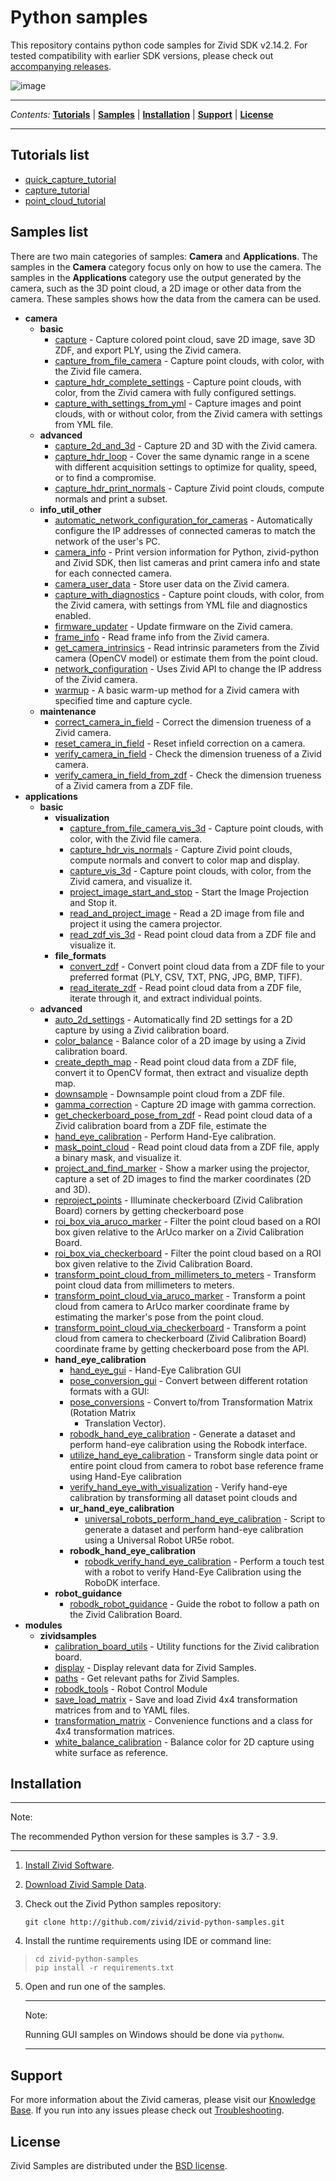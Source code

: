# Python samples

This repository contains python code samples for Zivid SDK v2.14.2. For
tested compatibility with earlier SDK versions, please check out
[accompanying
releases](https://github.com/zivid/zivid-python-samples/tree/master/../../releases).

![image](https://www.zivid.com/hubfs/softwarefiles/images/zivid-generic-github-header.png)



---

*Contents:*
[**Tutorials**](#Tutorials-list) |
[**Samples**](#Samples-list) |
[**Installation**](#Installation) |
[**Support**](#Support) |
[**License**](#License)

---



## Tutorials list

  - [quick\_capture\_tutorial](https://github.com/zivid/zivid-python-samples/tree/master/source/camera/basic/quick_capture_tutorial.md)
  - [capture\_tutorial](https://github.com/zivid/zivid-python-samples/tree/master/source/camera/basic/capture_tutorial.md)
  - [point\_cloud\_tutorial](https://github.com/zivid/zivid-python-samples/tree/master/source/applications/point_cloud_tutorial.md)

## Samples list

There are two main categories of samples: **Camera** and
**Applications**. The samples in the **Camera** category focus only on
how to use the camera. The samples in the **Applications** category use
the output generated by the camera, such as the 3D point cloud, a 2D
image or other data from the camera. These samples shows how the data
from the camera can be used.

  - **camera**
      - **basic**
          - [capture](https://github.com/zivid/zivid-python-samples/tree/master/source/camera/basic/capture.py) - Capture colored point cloud, save 2D image, save 3D ZDF,
            and export PLY, using the Zivid camera.
          - [capture\_from\_file\_camera](https://github.com/zivid/zivid-python-samples/tree/master/source/camera/basic/capture_from_file_camera.py) - Capture point clouds, with color, with the Zivid file
            camera.
          - [capture\_hdr\_complete\_settings](https://github.com/zivid/zivid-python-samples/tree/master/source/camera/basic/capture_hdr_complete_settings.py) - Capture point clouds, with color, from the Zivid camera
            with fully configured settings.
          - [capture\_with\_settings\_from\_yml](https://github.com/zivid/zivid-python-samples/tree/master/source/camera/basic/capture_with_settings_from_yml.py) - Capture images and point clouds, with or without color,
            from the Zivid camera with settings from YML file.
      - **advanced**
          - [capture\_2d\_and\_3d](https://github.com/zivid/zivid-python-samples/tree/master/source/camera/advanced/capture_2d_and_3d.py) - Capture 2D and 3D with the Zivid camera.
          - [capture\_hdr\_loop](https://github.com/zivid/zivid-python-samples/tree/master/source/camera/advanced/capture_hdr_loop.py) - Cover the same dynamic range in a scene with different
            acquisition settings to optimize for quality, speed, or to
            find a compromise.
          - [capture\_hdr\_print\_normals](https://github.com/zivid/zivid-python-samples/tree/master/source/camera/advanced/capture_hdr_print_normals.py) - Capture Zivid point clouds, compute normals and print a
            subset.
      - **info\_util\_other**
          - [automatic\_network\_configuration\_for\_cameras](https://github.com/zivid/zivid-python-samples/tree/master/source/camera/info_util_other/automatic_network_configuration_for_cameras.py) - Automatically configure the IP addresses of connected
            cameras to match the network of the user's PC.
          - [camera\_info](https://github.com/zivid/zivid-python-samples/tree/master/source/camera/info_util_other/camera_info.py) - Print version information for Python, zivid-python and
            Zivid SDK, then list cameras and print camera info and state
            for each connected camera.
          - [camera\_user\_data](https://github.com/zivid/zivid-python-samples/tree/master/source/camera/info_util_other/camera_user_data.py) - Store user data on the Zivid camera.
          - [capture\_with\_diagnostics](https://github.com/zivid/zivid-python-samples/tree/master/source/camera/info_util_other/capture_with_diagnostics.py) - Capture point clouds, with color, from the Zivid camera,
            with settings from YML file and diagnostics enabled.
          - [firmware\_updater](https://github.com/zivid/zivid-python-samples/tree/master/source/camera/info_util_other/firmware_updater.py) - Update firmware on the Zivid camera.
          - [frame\_info](https://github.com/zivid/zivid-python-samples/tree/master/source/camera/info_util_other/frame_info.py) - Read frame info from the Zivid camera.
          - [get\_camera\_intrinsics](https://github.com/zivid/zivid-python-samples/tree/master/source/camera/info_util_other/get_camera_intrinsics.py) - Read intrinsic parameters from the Zivid camera (OpenCV
            model) or estimate them from the point cloud.
          - [network\_configuration](https://github.com/zivid/zivid-python-samples/tree/master/source/camera/info_util_other/network_configuration.py) - Uses Zivid API to change the IP address of the Zivid
            camera.
          - [warmup](https://github.com/zivid/zivid-python-samples/tree/master/source/camera/info_util_other/warmup.py) - A basic warm-up method for a Zivid camera with specified
            time and capture cycle.
      - **maintenance**
          - [correct\_camera\_in\_field](https://github.com/zivid/zivid-python-samples/tree/master/source/camera/maintenance/correct_camera_in_field.py) - Correct the dimension trueness of a Zivid camera.
          - [reset\_camera\_in\_field](https://github.com/zivid/zivid-python-samples/tree/master/source/camera/maintenance/reset_camera_in_field.py) - Reset infield correction on a camera.
          - [verify\_camera\_in\_field](https://github.com/zivid/zivid-python-samples/tree/master/source/camera/maintenance/verify_camera_in_field.py) - Check the dimension trueness of a Zivid camera.
          - [verify\_camera\_in\_field\_from\_zdf](https://github.com/zivid/zivid-python-samples/tree/master/source/camera/maintenance/verify_camera_in_field_from_zdf.py) - Check the dimension trueness of a Zivid camera from a ZDF
            file.
  - **applications**
      - **basic**
          - **visualization**
              - [capture\_from\_file\_camera\_vis\_3d](https://github.com/zivid/zivid-python-samples/tree/master/source/applications/basic/visualization/capture_from_file_camera_vis_3d.py) - Capture point clouds, with color, with the Zivid file
                camera.
              - [capture\_hdr\_vis\_normals](https://github.com/zivid/zivid-python-samples/tree/master/source/applications/basic/visualization/capture_hdr_vis_normals.py) - Capture Zivid point clouds, compute normals and
                convert to color map and display.
              - [capture\_vis\_3d](https://github.com/zivid/zivid-python-samples/tree/master/source/applications/basic/visualization/capture_vis_3d.py) - Capture point clouds, with color, from the Zivid
                camera, and visualize it.
              - [project\_image\_start\_and\_stop](https://github.com/zivid/zivid-python-samples/tree/master/source/applications/basic/visualization/project_image_start_and_stop.py) - Start the Image Projection and Stop it.
              - [read\_and\_project\_image](https://github.com/zivid/zivid-python-samples/tree/master/source/applications/basic/visualization/read_and_project_image.py) - Read a 2D image from file and project it using the
                camera projector.
              - [read\_zdf\_vis\_3d](https://github.com/zivid/zivid-python-samples/tree/master/source/applications/basic/visualization/read_zdf_vis_3d.py) - Read point cloud data from a ZDF file and visualize
                it.
          - **file\_formats**
              - [convert\_zdf](https://github.com/zivid/zivid-python-samples/tree/master/source/applications/basic/file_formats/convert_zdf.py) - Convert point cloud data from a ZDF file to your
                preferred format (PLY, CSV, TXT, PNG, JPG, BMP, TIFF).
              - [read\_iterate\_zdf](https://github.com/zivid/zivid-python-samples/tree/master/source/applications/basic/file_formats/read_iterate_zdf.py) - Read point cloud data from a ZDF file, iterate through
                it, and extract individual points.
      - **advanced**
          - [auto\_2d\_settings](https://github.com/zivid/zivid-python-samples/tree/master/source/applications/advanced/auto_2d_settings.py) - Automatically find 2D settings for a 2D capture by using a
            Zivid calibration board.
          - [color\_balance](https://github.com/zivid/zivid-python-samples/tree/master/source/applications/advanced/color_balance.py) - Balance color of a 2D image by using a Zivid calibration
            board.
          - [create\_depth\_map](https://github.com/zivid/zivid-python-samples/tree/master/source/applications/advanced/create_depth_map.py) - Read point cloud data from a ZDF file, convert it to
            OpenCV format, then extract and visualize depth map.
          - [downsample](https://github.com/zivid/zivid-python-samples/tree/master/source/applications/advanced/downsample.py) - Downsample point cloud from a ZDF file.
          - [gamma\_correction](https://github.com/zivid/zivid-python-samples/tree/master/source/applications/advanced/gamma_correction.py) - Capture 2D image with gamma correction.
          - [get\_checkerboard\_pose\_from\_zdf](https://github.com/zivid/zivid-python-samples/tree/master/source/applications/advanced/get_checkerboard_pose_from_zdf.py) - Read point cloud data of a Zivid calibration board from a
            ZDF file, estimate the
          - [hand\_eye\_calibration](https://github.com/zivid/zivid-python-samples/tree/master/source/applications/advanced/hand_eye_calibration/hand_eye_calibration.py) - Perform Hand-Eye calibration.
          - [mask\_point\_cloud](https://github.com/zivid/zivid-python-samples/tree/master/source/applications/advanced/mask_point_cloud.py) - Read point cloud data from a ZDF file, apply a binary
            mask, and visualize it.
          - [project\_and\_find\_marker](https://github.com/zivid/zivid-python-samples/tree/master/source/applications/advanced/project_and_find_marker.py) - Show a marker using the projector, capture a set of 2D
            images to find the marker coordinates (2D and 3D).
          - [reproject\_points](https://github.com/zivid/zivid-python-samples/tree/master/source/applications/advanced/reproject_points.py) - Illuminate checkerboard (Zivid Calibration Board) corners
            by getting checkerboard pose
          - [roi\_box\_via\_aruco\_marker](https://github.com/zivid/zivid-python-samples/tree/master/source/applications/advanced/roi_box_via_aruco_marker.py) - Filter the point cloud based on a ROI box given relative
            to the ArUco marker on a Zivid Calibration Board.
          - [roi\_box\_via\_checkerboard](https://github.com/zivid/zivid-python-samples/tree/master/source/applications/advanced/roi_box_via_checkerboard.py) - Filter the point cloud based on a ROI box given relative
            to the Zivid Calibration Board.
          - [transform\_point\_cloud\_from\_millimeters\_to\_meters](https://github.com/zivid/zivid-python-samples/tree/master/source/applications/advanced/transform_point_cloud_from_millimeters_to_meters.py) - Transform point cloud data from millimeters to meters.
          - [transform\_point\_cloud\_via\_aruco\_marker](https://github.com/zivid/zivid-python-samples/tree/master/source/applications/advanced/transform_point_cloud_via_aruco_marker.py) - Transform a point cloud from camera to ArUco marker
            coordinate frame by estimating the marker's pose from the
            point cloud.
          - [transform\_point\_cloud\_via\_checkerboard](https://github.com/zivid/zivid-python-samples/tree/master/source/applications/advanced/transform_point_cloud_via_checkerboard.py) - Transform a point cloud from camera to checkerboard (Zivid
            Calibration Board) coordinate frame by getting checkerboard
            pose from the API.
          - **hand\_eye\_calibration**
              - [hand\_eye\_gui](https://github.com/zivid/zivid-python-samples/tree/master/source/applications/advanced/hand_eye_calibration/hand_eye_gui.py) - Hand-Eye Calibration GUI
              - [pose\_conversion\_gui](https://github.com/zivid/zivid-python-samples/tree/master/source/applications/advanced/hand_eye_calibration/pose_conversion_gui.py) - Convert between different rotation formats with a GUI:
              - [pose\_conversions](https://github.com/zivid/zivid-python-samples/tree/master/source/applications/advanced/hand_eye_calibration/pose_conversions.py) - Convert to/from Transformation Matrix (Rotation Matrix
                + Translation Vector).
              - [robodk\_hand\_eye\_calibration](https://github.com/zivid/zivid-python-samples/tree/master/source/applications/advanced/hand_eye_calibration/robodk_hand_eye_calibration/robodk_hand_eye_calibration.py) - Generate a dataset and perform hand-eye calibration
                using the Robodk interface.
              - [utilize\_hand\_eye\_calibration](https://github.com/zivid/zivid-python-samples/tree/master/source/applications/advanced/hand_eye_calibration/utilize_hand_eye_calibration.py) - Transform single data point or entire point cloud from
                camera to robot base reference frame using Hand-Eye
                calibration
              - [verify\_hand\_eye\_with\_visualization](https://github.com/zivid/zivid-python-samples/tree/master/source/applications/advanced/hand_eye_calibration/verify_hand_eye_with_visualization.py) - Verify hand-eye calibration by transforming all
                dataset point clouds and
              - **ur\_hand\_eye\_calibration**
                  - [universal\_robots\_perform\_hand\_eye\_calibration](https://github.com/zivid/zivid-python-samples/tree/master/source/applications/advanced/hand_eye_calibration/ur_hand_eye_calibration/universal_robots_perform_hand_eye_calibration.py) - Script to generate a dataset and perform hand-eye
                    calibration using a Universal Robot UR5e robot.
              - **robodk\_hand\_eye\_calibration**
                  - [robodk\_verify\_hand\_eye\_calibration](https://github.com/zivid/zivid-python-samples/tree/master/source/applications/advanced/hand_eye_calibration/robodk_hand_eye_calibration/robodk_verify_hand_eye_calibration.py) - Perform a touch test with a robot to verify
                    Hand-Eye Calibration using the RoboDK interface.
          - **robot\_guidance**
              - [robodk\_robot\_guidance](https://github.com/zivid/zivid-python-samples/tree/master/source/applications/advanced/robot_guidance/robodk_robot_guidance.py) - Guide the robot to follow a path on the Zivid
                Calibration Board.
  - **modules**
      - **zividsamples**
          - [calibration\_board\_utils](https://github.com/zivid/zivid-python-samples/tree/master/modules/zividsamples/calibration_board_utils.py) - Utility functions for the Zivid calibration board.
          - [display](https://github.com/zivid/zivid-python-samples/tree/master/modules/zividsamples/display.py) - Display relevant data for Zivid Samples.
          - [paths](https://github.com/zivid/zivid-python-samples/tree/master/modules/zividsamples/paths.py) - Get relevant paths for Zivid Samples.
          - [robodk\_tools](https://github.com/zivid/zivid-python-samples/tree/master/modules/zividsamples/robodk_tools.py) - Robot Control Module
          - [save\_load\_matrix](https://github.com/zivid/zivid-python-samples/tree/master/modules/zividsamples/save_load_matrix.py) - Save and load Zivid 4x4 transformation matrices from and
            to YAML files.
          - [transformation\_matrix](https://github.com/zivid/zivid-python-samples/tree/master/modules/zividsamples/transformation_matrix.py) - Convenience functions and a class for 4x4 transformation
            matrices.
          - [white\_balance\_calibration](https://github.com/zivid/zivid-python-samples/tree/master/modules/zividsamples/white_balance_calibration.py) - Balance color for 2D capture using white surface as
            reference.

## Installation

-----

Note:

The recommended Python version for these samples is 3.7 - 3.9.

-----

1.  [Install Zivid
    Software](https://support.zivid.com/latest//getting-started/software-installation.html).

2.  [Download Zivid Sample
    Data](https://support.zivid.com/latest//api-reference/samples/sample-data.html).

3.  Check out the Zivid Python samples repository:
    
    ``` sourceCode bash
    git clone http://github.com/zivid/zivid-python-samples.git
    ```

4.  Install the runtime requirements using IDE or command line:

> 
> 
> ``` sourceCode bash
> cd zivid-python-samples
> pip install -r requirements.txt
> ```

5.  Open and run one of the samples.
    
    -----
    
    Note:
    
    Running GUI samples on Windows should be done via `pythonw`.
    
    -----

## Support

For more information about the Zivid cameras, please visit our
[Knowledge Base](https://support.zivid.com/latest). If you run into any
issues please check out
[Troubleshooting](https://support.zivid.com/latest/support/troubleshooting.html).

## License

Zivid Samples are distributed under the [BSD
license](https://github.com/zivid/zivid-python-samples/tree/master/LICENSE).

